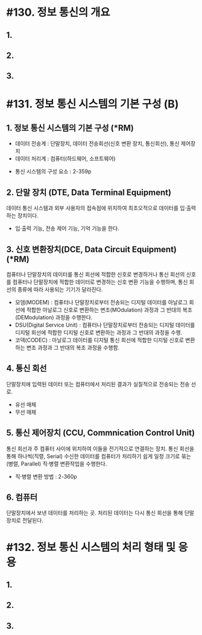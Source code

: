 # #130. 정보 통신의 개요
## 1.
## 2.
## 3.


# #131. 정보 통신 시스템의 기본 구성 (B)

## 1. 정보 통신 시스템의 기본 구성 (*RM)
- 데이터 전송계 : 단말장치, 데이터 전송회선(신호 변환 장치, 통신회선), 통신 제어장치
- 데이터 처리계 : 컴퓨터(하드웨어, 소프트웨어)
* 통신 시스템의 구성 요소 : 2-359p

## 2. 단말 장치 (DTE, Data Terminal Equipment)
데이터 통신 시스템과 외부 사용자의 접속점에 위치하여 최조오적으로 데이터를 입·출력하는 장치이다.
- 입·출력 기능, 전송 제어 기능, 기억 기능을 한다.

## 3. 신호 변환장치(DCE, Data Circuit Equipment) (*RM)
컴퓨터나 단말장치의 데이터를 통신 회선에 적합한 신호로 변경하거나 통신 회선의 신호를 컴퓨터나 단말장치에 적합한 데이터로 변경하는 신호 변환 기능을 수행하며, 통신 회선의 종류에 따라 사용되는 기기가 달라진다.
- 모뎀(MODEM) : 컴퓨터나 단말장치로부터 전송되는 디지털 데이터를 아날로그 회선에 적합한 아날로그 신호로 변환하는 변조(MOdulation) 과정과 그 반대의 복조(DEModulation) 과정을 수행한다.
- DSU(Digital Service Unit) : 컴퓨터나 단말장치로부터 전송되는 디지털 데이터를 디지털 회선에 적합한 디지털 신호로 변환하는 과정과 그 반대의 과정을 수행.
- 코덱(CODEC) : 아날로그 데이터를 디지털 통신 회선에 적합한 디지털 신호로 변환하는 변조 과정과 그 반대의 복조 과정을 수행함.

## 4. 통신 회선
단말장치에 입력된 데이터 또는 컴퓨터에서 처리된 결과가 실질적으로 전송되는 전송 선로.
- 유선 매체
- 무선 매체

## 5. 통신 제어장치 (CCU, Commnication Control Unit)
통신 회선과 주 컴퓨터 사이에 위치하여 이들을 전기적으로 연결하는 장치.
통신 회선을 통해 하나씩(직렬, Serial) 수신한 데이터를 컴퓨터가 처리하기 쉽게 일정 크기로 묶는(병렬, Parallel) 직·병렬 변환작업을 수행한다.
* 직·병렬 변환 방법 : 2-360p

## 6. 컴퓨터
단말장치에서 보낸 데이터를 처리하는 곳.
처리된 데이터는 다시 통신 회선을 통해 단말장치로 전달된다.


# #132. 정보 통신 시스템의 처리 형태 및 응용
## 1.
## 2.
## 3.